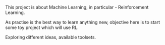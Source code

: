 This project is about Machine Learning, in particular - Reinforcement Learning.

As practise is the best way to learn anything new, objective here is to start some toy project which will use RL.

Exploring different ideas, available toolsets.
